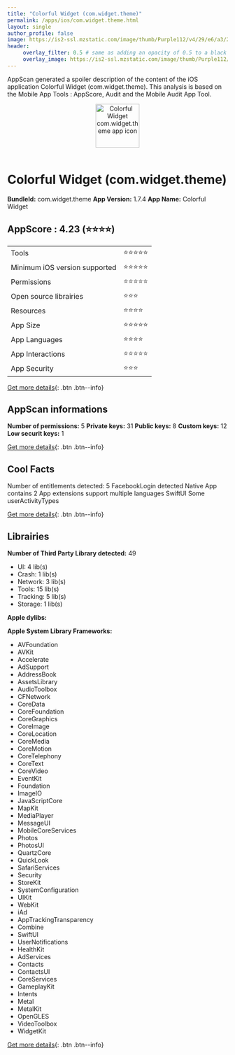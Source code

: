 ```yaml
---
title: "Colorful Widget (com.widget.theme)"
permalink: /apps/ios/com.widget.theme.html
layout: single
author_profile: false
image: https://is2-ssl.mzstatic.com/image/thumb/Purple112/v4/29/e6/a3/29e6a335-e342-84ff-c1af-b537753a2b9c/AppIcon-Test3-1x_U007emarketing-0-7-0-85-220.png/512x512bb.jpg
header: 
     overlay_filter: 0.5 # same as adding an opacity of 0.5 to a black background
     overlay_image: https://is2-ssl.mzstatic.com/image/thumb/Purple112/v4/29/e6/a3/29e6a335-e342-84ff-c1af-b537753a2b9c/AppIcon-Test3-1x_U007emarketing-0-7-0-85-220.png/512x512bb.jpg
---
```

AppScan generated a spoiler description of the content of the iOS application Colorful Widget (com.widget.theme). This analysis is based on the Mobile App Tools : AppScore, Audit and the Mobile Audit App Tool.

  
  
<div style="text-align: center;"><img src="https://is2-ssl.mzstatic.com/image/thumb/Purple112/v4/29/e6/a3/29e6a335-e342-84ff-c1af-b537753a2b9c/AppIcon-Test3-1x_U007emarketing-0-7-0-85-220.png/512x512bb.jpg" width="100" height="100" alt="Colorful Widget com.widget.theme app icon"></div></br>
  
# Colorful Widget (com.widget.theme)

**BundleId:** com.widget.theme
**App Version:** 1.7.4
**App Name:** Colorful Widget


## AppScore : 4.23 (⭐️⭐️⭐️⭐️) 

<table>
<tr><td> Tools </td><td> ⭐️⭐️⭐️⭐️⭐️ </td></tr>
<tr><td> Minimum iOS version supported </td><td> ⭐️⭐️⭐️⭐️⭐️ </td></tr>
<tr><td> Permissions </td><td> ⭐️⭐️⭐️⭐️⭐️ </td></tr>
<tr><td> Open source librairies </td><td> ⭐️⭐️⭐️ </td></tr>
<tr><td> Resources </td><td> ⭐️⭐️⭐️⭐️ </td></tr>
<tr><td> App Size </td><td> ⭐️⭐️⭐️⭐️⭐️ </td></tr>
<tr><td> App Languages </td><td> ⭐️⭐️⭐️⭐️ </td></tr>
<tr><td> App Interactions </td><td> ⭐️⭐️⭐️⭐️⭐️ </td></tr>
<tr><td> App Security </td><td> ⭐️⭐️⭐️ </td></tr>
</table>

[Get more details](/pricing.html){: .btn .btn--info}  
  
## AppScan informations 

**Number of permissions:** 5
**Private keys:** 31
**Public keys:** 8
**Custom keys:** 12
**Low securit keys:** 1
  
[Get more details](/pricing.html){: .btn .btn--info}

## Cool Facts

Number of entitlements detected: 5
FacebookLogin detected
Native App
contains 2 App extensions
support multiple languages
SwiftUI
Some userActivityTypes
  
[Get more details](/pricing.html){: .btn .btn--info}

## Librairies 
**Number of Third Party Library detected:** 49
- UI: 4 lib(s)
- Crash: 1 lib(s)
- Network: 3 lib(s)
- Tools: 15 lib(s)
- Tracking: 5 lib(s)
- Storage: 1 lib(s)

**Apple dylibs:**


**Apple System Library Frameworks:**
- AVFoundation
- AVKit
- Accelerate
- AdSupport
- AddressBook
- AssetsLibrary
- AudioToolbox
- CFNetwork
- CoreData
- CoreFoundation
- CoreGraphics
- CoreImage
- CoreLocation
- CoreMedia
- CoreMotion
- CoreTelephony
- CoreText
- CoreVideo
- EventKit
- Foundation
- ImageIO
- JavaScriptCore
- MapKit
- MediaPlayer
- MessageUI
- MobileCoreServices
- Photos
- PhotosUI
- QuartzCore
- QuickLook
- SafariServices
- Security
- StoreKit
- SystemConfiguration
- UIKit
- WebKit
- iAd
- AppTrackingTransparency
- Combine
- SwiftUI
- UserNotifications
- HealthKit
- AdServices
- Contacts
- ContactsUI
- CoreServices
- GameplayKit
- Intents
- Metal
- MetalKit
- OpenGLES
- VideoToolbox
- WidgetKit


  
[Get more details](/pricing.html){: .btn .btn--info}

